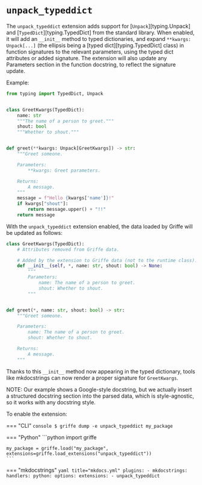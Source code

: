 # `unpack_typeddict`

The `unpack_typeddict` extension adds support for [`Unpack`][typing.Unpack] and [`TypedDict`][typing.TypedDict] from the standard library. When enabled, it will add an `__init__` method to typed dictionaries, and expand `**kwargs: Unpack[...]` (the ellipsis being a [typed dict][typing.TypedDict] class) in function signatures to the relevant parameters, using the typed dict attributes or added signature. The extension will also update any Parameters section in the function docstring, to reflect the signature update.

Example:

```python
from typing import TypedDict, Unpack


class GreetKwargs(TypedDict):
    name: str
    """The name of a person to greet."""
    shout: bool
    """Whether to shout."""


def greet(**kwargs: Unpack[GreetKwargs]) -> str:
    """Greet someone.

    Parameters:
        **kwargs: Greet parameters.

    Returns:
        A message.
    """
    message = f"Hello {kwargs['name']}!"
    if kwargs["shout"]:
        return message.upper() + "!!"
    return message
```

With the `unpack_typeddict` extension enabled, the data loaded by Griffe will be updated as follows:

```python
class GreetKwargs(TypedDict):
    # Attributes removed from Griffe data.

    # Added by the extension to Griffe data (not to the runtime class):
    def __init__(self, *, name: str, shout: bool) -> None:
        """
        Parameters:
            name: The name of a person to greet.
            shout: Whether to shout.
        """


def greet(*, name: str, shout: bool) -> str:
    """Greet someone.

    Parameters:
        name: The name of a person to greet.
        shout: Whether to shout.

    Returns:
        A message.
    """
```

Thanks to this `__init__` method now appearing in the typed dictionary, tools like mkdocstrings can now render a proper signature for `GreetKwargs`.

NOTE: Our example shows a Google-style docstring, but we actually insert a structured docstring section into the parsed data, which is style-agnostic, so it works with any docstring style.

To enable the extension:

=== "CLI"
    ```console
    $ griffe dump -e unpack_typeddict my_package
    ```

=== "Python"
    ```python
    import griffe

    my_package = griffe.load("my_package", extensions=griffe.load_extensions("unpack_typeddict"))
    ```

=== "mkdocstrings"
    ```yaml title="mkdocs.yml"
    plugins:
    - mkdocstrings:
        handlers:
          python:
            options:
              extensions:
              - unpack_typeddict
    ```

